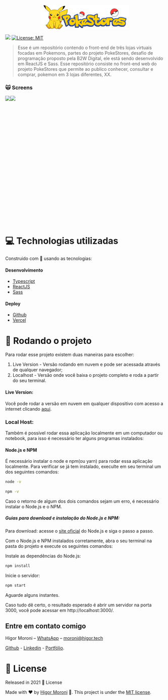 <p align="center">
   <img src="https://raw.githubusercontent.com/HigorMoroni/pokestores/master/src/images/logo-pokestores.jpg" alt="PokeStores" width="280"/>
</p>
<p>
  <img src="https://img.shields.io/badge/version-1.0.0-blue.svg" />
  <a href="./LICENSE">
    <img alt="License: MIT" src="https://img.shields.io/badge/License-MIT-yellow.svg" target="_blank" />
  </a>
</p>

> Esse é um repositório contendo o front-end de três lojas virtuais focadas em Pokemons, partes do projeto PokeStores, desafio de programação proposto pela B2W Digital, ele está sendo desenvolvido em ReactJS e Sass.
Esse repositório consiste no front-end web do projeto PokeStores que permite ao publico conhecer, consultar e comprar, pokemon em 3 lojas diferentes, XX.

### :scream_cat: Screens
<div style="display: flex; flex-direction: 'row'; align-items: 'center';">
   <img src="https://raw.githubusercontent.com/HigorMoroni/pokestores/master/screens/landing-desktop.png" height="400px">
   <img src="https://raw.githubusercontent.com/HigorMoroni/pokestores/master/screens/landing-mobile.png" height="400px">
</div>

# :computer: Technologias utilizadas
Construido com :yellow_heart: usando as tecnologias:

#### Desenvolvimento

<ul>
  <li><a href="https://www.typescriptlang.org/">Typescript</a></li>
  <li><a href="https://reactjs.org/">ReactJS</a></li>
  <li><a href="https://sass-lang.com/">Sass</a></li>
</ul>

#### Deploy

<ul>
  <li><a href="https://github.com/HigorMoroni">Github</a></li>
  <li><a href="https://vercel.com/">Vercel</a></li>
</ul>

# :construction_worker: Rodando o projeto

Para rodar esse projeto existem duas maneiras para escolher:
  1. Live Version  - Versão rodando em nuvem e pode ser acessada através de qualquer navegador; 
  2. Localhost - Versão onde você baixa o projeto completo e roda a partir do seu terminal.

#### Live Version:
Você pode rodar a versão em nuvem em qualquer dispositivo com acesso a internet clicando [aqui](https://pokestores.vercel.app/).

### Local Host:
Também é possível rodar essa aplicação localmente em um computador ou notebook, para isso é necessário ter alguns programas instalados:

#### Node.js e NPM

É necessário instalar o node e npm(ou yarn) para rodar essa aplicação localmente. Para verificar se já tem instalado, execulte em seu terminal um dos seguintes comandos:
```sh
node -v
```
```sh
npm -v
```
Caso o retorno de algum dos dois comandos sejam um erro, é necessário instalar o Node.js e o NPM.

##### Guias para download e instalação do Node.js e NPM:
Para download: acesse o [site oficial](https://nodejs.org/en/) do Node.js e siga o passo a passo.

Com o Node.js e NPM instalados corretamente, abra o seu terminal na pasta do projeto e execute os seguintes comandos:

Instale as dependências do Node.js:
```sh
npm install
```

Inicie o servidor:
```sh
npm start
```

Aguarde alguns instantes.

Caso tudo dê certo, o resultado esperado é abrir um servidor na porta 3000, você pode acessar em http://localhost:3000/.


## Entre em contato comigo

Higor Moroni – [WhatsApp](https://api.whatsapp.com/send?phone=5513988685814) – moroni@higor.tech

[Github](https://github.com/HigorMoroni/) - [Linkedin](https://www.linkedin.com/in/higormoroni/) - [Portfólio](https://higor.tech).

# :closed_book: License

Released in 2021 :closed_book: License

Made with :heart: by [Higor Moroni](https://github.com/HigorMoroni) 🚀.
This project is under the [MIT license](https://github.com/HigorMoroni/pokestores/master/LICENSE).

